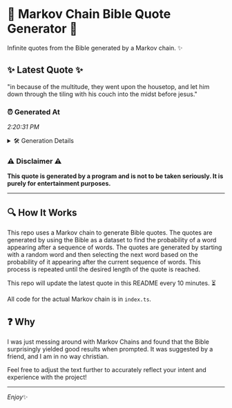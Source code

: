 # 📖 Markov Chain Bible Quote Generator 📖

Infinite quotes from the Bible generated by a Markov chain. ✨

## ✨ Latest Quote ✨
"in because of the multitude, they went upon the housetop, and let him down through the tiling with his couch into the midst before jesus."

### ⏰ Generated At
*2:20:31 PM*

<details>
    <summary>🛠️ Generation Details</summary>
    <p>
        <strong>🌱 Seed:</strong> in<br>
        <strong>🔄 Iterations:</strong> 24<br>
        <strong>📜 Context History:</strong><br>[ in ]: because<br>[ in, because ]: of<br>[ in, because, of ]: the<br>[ in, because, of, the ]: multitude,<br>[ in, because, of, the, multitude, ]: they<br>[ in, because, of, the, multitude,, they ]: went<br>[ because, of, the, multitude,, they, went ]: upon<br>[ of, the, multitude,, they, went, upon ]: the<br>[ the, multitude,, they, went, upon, the ]: housetop,<br>[ multitude,, they, went, upon, the, housetop, ]: and<br>[ they, went, upon, the, housetop,, and ]: let<br>[ went, upon, the, housetop,, and, let ]: him<br>[ upon, the, housetop,, and, let, him ]: down<br>[ the, housetop,, and, let, him, down ]: through<br>[ housetop,, and, let, him, down, through ]: the<br>[ and, let, him, down, through, the ]: tiling<br>[ let, him, down, through, the, tiling ]: with<br>[ him, down, through, the, tiling, with ]: his<br>[ down, through, the, tiling, with, his ]: couch<br>[ through, the, tiling, with, his, couch ]: into<br>[ the, tiling, with, his, couch, into ]: the<br>[ tiling, with, his, couch, into, the ]: midst<br>[ with, his, couch, into, the, midst ]: before<br>[ his, couch, into, the, midst, before ]: jesus.<br>
    </p>
</details>

### ⚠️ Disclaimer ⚠️
**This quote is generated by a program and is not to be taken seriously. It is purely for entertainment purposes.**

---

## 🔍 How It Works

This repo uses a Markov chain to generate Bible quotes. The quotes are generated by using the Bible as a dataset to find the probability of a word appearing after a sequence of words. The quotes are generated by starting with a random word and then selecting the next word based on the probability of it appearing after the current sequence of words. This process is repeated until the desired length of the quote is reached.

This repo will update the latest quote in this README every 10 minutes. ⏳

All code for the actual Markov chain is in `index.ts`.

## ❓ Why

I was just messing around with Markov Chains and found that the Bible surprisingly yielded good results when prompted. 
It was suggested by a friend, and I am in no way christian.

Feel free to adjust the text further to accurately reflect your intent and experience with the project!

---

*Enjoy*✨

